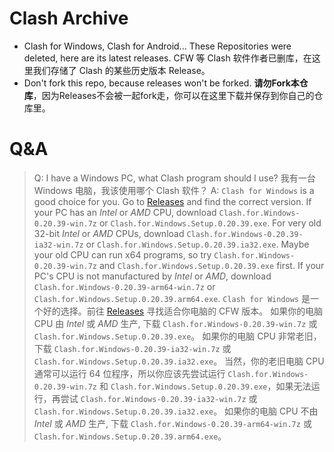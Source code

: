 # Clash Archive
- Clash for Windows, Clash for Android... These Repositories were deleted, here are its latest releases.
  CFW 等 Clash 软件作者已删库，在这里我们存储了 Clash 的某些历史版本 Release。
- Don't fork this repo, because releases won't be forked.
  **请勿Fork本仓库**，因为Releases不会被一起fork走，你可以在这里下载并保存到你自己的仓库里。
# Q&A
> Q: I have a Windows PC, what Clash program should I use?
>    我有一台 Windows 电脑，我该使用哪个 Clash 软件？
> A: `Clash for Windows` is a good choice for you. Go to [Releases](https://github.com/FBIMAY0/ClashArchive/releases/tag/CFW0.20.39) and find the correct version.
>    If your PC has an *Intel* or *AMD* CPU, download `Clash.for.Windows-0.20.39-win.7z` or `Clash.for.Windows.Setup.0.20.39.exe`.
>    For very old 32-bit *Intel* or *AMD* CPUs, download `Clash.for.Windows-0.20.39-ia32-win.7z` or `Clash.for.Windows.Setup.0.20.39.ia32.exe`.
>    Maybe your old CPU can run x64 programs, so try `Clash.for.Windows-0.20.39-win.7z` and `Clash.for.Windows.Setup.0.20.39.exe` first.
>    If your PC's CPU is not manufactured by *Intel* or *AMD*, download `Clash.for.Windows-0.20.39-arm64-win.7z` or `Clash.for.Windows.Setup.0.20.39.arm64.exe`.
>    `Clash for Windows` 是一个好的选择。前往 [Releases](https://github.com/FBIMAY0/ClashArchive/releases/tag/CFW0.20.39) 寻找适合你电脑的 CFW 版本。
>    如果你的电脑 CPU 由 *Intel* 或 *AMD* 生产, 下载 `Clash.for.Windows-0.20.39-win.7z` 或 `Clash.for.Windows.Setup.0.20.39.exe`。
>    如果你的电脑 CPU 非常老旧，下载 `Clash.for.Windows-0.20.39-ia32-win.7z` 或 `Clash.for.Windows.Setup.0.20.39.ia32.exe`。
>    当然，你的老旧电脑 CPU 通常可以运行 64 位程序，所以你应该先尝试运行 `Clash.for.Windows-0.20.39-win.7z` 和 `Clash.for.Windows.Setup.0.20.39.exe`，如果无法运行，再尝试 `Clash.for.Windows-0.20.39-ia32-win.7z` 或 `Clash.for.Windows.Setup.0.20.39.ia32.exe`。
>    如果你的电脑 CPU 不由 *Intel* 或 *AMD* 生产, 下载 `Clash.for.Windows-0.20.39-arm64-win.7z` 或 `Clash.for.Windows.Setup.0.20.39.arm64.exe`。
